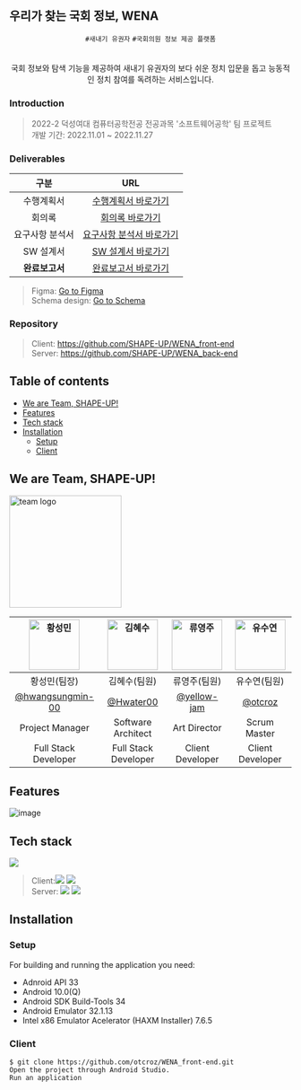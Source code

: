 ## 우리가 찾는 국회 정보, WENA

<div align="center">
	

`#새내기 유권자` `#국회의원 정보 제공 플랫폼` <br /> <br />
 <br />
국회 정보와 탐색 기능을 제공하여 새내기 유권자의 보다 쉬운 정치 입문을 돕고 능동적인 정치 참여를 독려하는 서비스입니다.
</div>

### Introduction
> 2022-2 덕성여대 컴퓨터공학전공 전공과목 '소프트웨어공학' 팀 프로젝트 <br />
> 개발 기간: 2022.11.01 ~ 2022.11.27

### Deliverables
| 구분 | URL |
| :-----: | :-----: |
|수행계획서|[수행계획서 바로가기](https://docs.google.com/document/d/18RuJJgd30pWVCDCM-FuJXcReLHvpFlCVul6LMP8l2OQ/edit#heading=h.6tpiyin199aq)|
|회의록|[회의록 바로가기](https://docs.google.com/spreadsheets/d/1KfS4HQdQrtuZgjhBF8_h06qR0z7QyOnUZG8NZpUsqw4/edit#gid=0)|
|요구사항 분석서|[요구사항 분석서 바로가기](https://docs.google.com/document/d/1BdjHVVfFNtQvG138RujKFycvj1RJ5YoDsHkgfcklQAk/edit#heading=h.6tpiyin199aq)|
|SW 설계서|[SW 설계서 바로가기](https://docs.google.com/presentation/d/1y9awH6C4n9k8y05l9RvYFSxwcw3M4Uj6/edit?usp=sharing&ouid=115893782496034973811&rtpof=true&sd=true)|
|**완료보고서**|[완료보고서 바로가기](https://drive.google.com/file/d/1uE9D2qYTUKo-Hv5HCQPyXLHrT4Hf9crO/view?usp=sharing)|

> Figma: [Go to Figma](https://www.figma.com/file/A6mlSBPNzQFclZSa5BH4KT/%EC%86%8C%EA%B3%B5-WENA?type=design&node-id=127%3A3&mode=design&t=NWHj8vtDtTstWbZh-1) <br />
> Schema design: [Go to Schema](https://docs.google.com/spreadsheets/d/1J09tXNTWsYKsmx-AI8_gxFlVOR5p6PEFzDJUzyJb6q8/edit?usp=sharing) <br />

### Repository
> Client: https://github.com/SHAPE-UP/WENA_front-end <br />
> Server: https://github.com/SHAPE-UP/WENA_back-end <br/>

## Table of contents
- [We are Team, SHAPE-UP!](#we-are-team-shape-up)
- [Features](#features)
- [Tech stack](#tech-stack)
- [Installation](#installation)
	- [Setup](#setup)
	- [Client](#client)

## We are Team, SHAPE-UP!
<img src="https://github.com/SHAPE-UP/.github/assets/79989242/a8982dd8-ff65-4a76-a438-3e66c8bb664d" width="200px" alt="team logo"> <br />

| <img src="https://avatars.githubusercontent.com/u/89893533?v=4" width=90px alt="황성민"/> | <img src="https://avatars.githubusercontent.com/u/84445176?v=4" width="90px" alt="김혜수">|<img src="https://avatars.githubusercontent.com/u/88462774?v=4" width="90px" alt="류영주">| <img src="https://avatars.githubusercontent.com/u/79989242?s=96&v=4" width=90px alt="유수연"/>  
| :-----: | :-----: | :-----: | :-----: |
| 황성민(팀장) | 김혜수(팀원) | 류영주(팀원) | 유수연(팀원) |
| [@hwangsungmin-00](https://github.com/hwangsungmin-00) |[@Hwater00](https://github.com/Hwater00)| [@yellow-jam](https://github.com/yellow-jam)|[@otcroz](https://github.com/otcroz) 
| Project Manager | Software Architect | Art Director | Scrum Master |
|Full Stack Developer|Full Stack Developer|Client Developer|Client Developer|

## Features
![image](https://github.com/SHAPE-UP/WENA_front-end/assets/79989242/35784cbc-b74b-4ec3-a888-a6c3b33372e4)


## Tech stack

<img src="https://github.com/SHAPE-UP/WENA_front-end/assets/79989242/a08357e4-22e9-4489-9941-99cefd2756fa" /> <br />


> Client:<img src="https://img.shields.io/badge/Android-3DDC84?style=flat-square&logo=android&logoColor=white"/> <img src="https://img.shields.io/badge/kotlin-7F52FF?style=flat-square&logo=kotlin&logoColor=white"/> <br />
> Server: <img src="https://img.shields.io/badge/Node.js-339933?style=flat-square&logo=nodedotjs&logoColor=black"/> <img src="https://img.shields.io/badge/MongoDB-47A248?style=flat-square&logo=mongodb&logoColor=black"/> <br />

## Installation

### Setup
For building and running the application you need:
* Adnroid API 33
* Android 10.0(Q)
* Android SDK Build-Tools 34
* Android Emulator 32.1.13
* Intel x86 Emulator Acelerator (HAXM Installer) 7.6.5

### Client
```
$ git clone https://github.com/otcroz/WENA_front-end.git
Open the project through Android Studio.
Run an application
```
